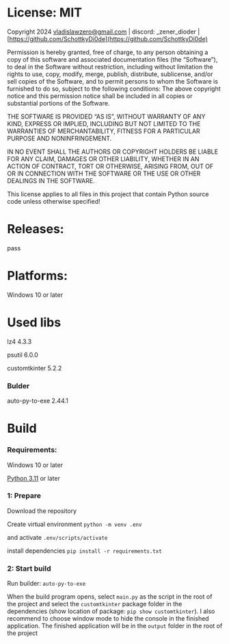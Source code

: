 # License: MIT
Copyright 2024 [vladislawzero@gmail.com](mailto:vladislawzero@gmail.com) | discord: _zener_dioder | [https://github.com/SchottkyDi0de](https://github.com/SchottkyDi0de)

Permission is hereby granted, free of charge, to any person obtaining a copy of this software and associated documentation files (the “Software”), to deal in the Software without restriction, including without limitation the rights to use, copy, modify, merge, publish, distribute, sublicense, and/or sell copies of the Software, and to permit persons to whom the Software is furnished to do so, subject to the following conditions: The above copyright notice and this permission notice shall be included in all copies or substantial portions of the Software.

THE SOFTWARE IS PROVIDED “AS IS”, WITHOUT WARRANTY OF ANY KIND, EXPRESS OR IMPLIED, INCLUDING BUT NOT LIMITED TO THE WARRANTIES OF MERCHANTABILITY, FITNESS FOR A PARTICULAR PURPOSE AND NONINFRINGEMENT.

IN NO EVENT SHALL THE AUTHORS OR COPYRIGHT HOLDERS BE LIABLE FOR ANY CLAIM, DAMAGES OR OTHER LIABILITY, WHETHER IN AN ACTION OF CONTRACT, TORT OR OTHERWISE, ARISING FROM, OUT OF OR IN CONNECTION WITH THE SOFTWARE OR THE USE OR OTHER DEALINGS IN THE SOFTWARE.

This license applies to all files in this project that contain Python source code unless otherwise specified!

# Releases:

pass

# Platforms:

Windows 10 or later

# Used libs

lz4 4.3.3

psutil 6.0.0

customtkinter 5.2.2

### Bulder

auto-py-to-exe 2.44.1

# Build

### Requirements:
Windows 10 or later

[Python 3.11](https://www.python.org/downloads/release/python-3110/) or later

### 1: Prepare
Download the repository

Create virtual environment
`python -m venv .env`

and activate
`.env/scripts/activate`

install dependencies
`pip install -r requirements.txt`

### 2: Start build

Run builder:
`auto-py-to-exe`

When the build program opens, select `main.py` as the script in the root of the project and select the `customtkinter` package folder in the dependencies (show location of package: `pip show customtkinter`). I also recommend to choose window mode to hide the console in the finished application. The finished application will be in the `output` folder in the root of the project

